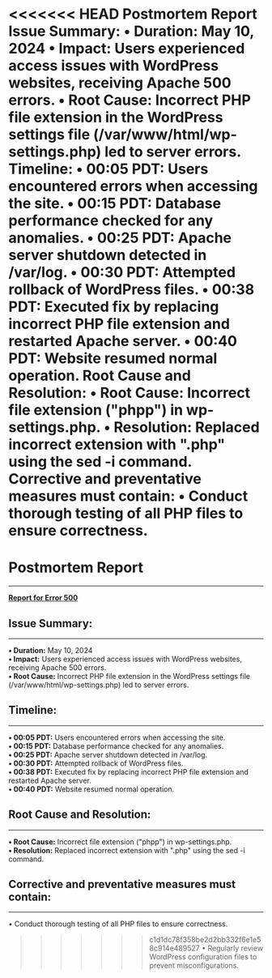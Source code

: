 <<<<<<< HEAD
Postmortem Report
Issue Summary:
•	Duration: May 10, 2024
•	Impact: Users experienced access issues with WordPress websites, receiving Apache 500 errors.
•	Root Cause: Incorrect PHP file extension in the WordPress settings file (/var/www/html/wp-settings.php) led to server errors.
Timeline:
•	00:05 PDT: Users encountered errors when accessing the site.
•	00:15 PDT: Database performance checked for any anomalies.
•	00:25 PDT: Apache server shutdown detected in /var/log.
•	00:30 PDT: Attempted rollback of WordPress files.
•	00:38 PDT: Executed fix by replacing incorrect PHP file extension and restarted Apache server.
•	00:40 PDT: Website resumed normal operation.
Root Cause and Resolution:
•	Root Cause: Incorrect file extension ("phpp") in wp-settings.php.
•	Resolution: Replaced incorrect extension with ".php" using the sed -i command.
Corrective and preventative measures must contain:
•	Conduct thorough testing of all PHP files to ensure correctness.
=======
# Postmortem Report
-------------------
**[Report for Error 500](https://github.com/ayaelsaid/alx-system_engineering-devops/tree/master/0x17-web_stack_debugging_3)**

## Issue Summary:
-----------------
**•	Duration:** May 10, 2024  
**•	Impact:** Users experienced access issues with WordPress websites, receiving Apache 500 errors.  
**•	Root Cause:** Incorrect PHP file extension in the WordPress settings file (/var/www/html/wp-settings.php) led to server errors.  
## Timeline:
-------------
**•	00:05 PDT:** Users encountered errors when accessing the site.  
**•	00:15 PDT:** Database performance checked for any anomalies.  
**•	00:25 PDT:** Apache server shutdown detected in /var/log.  
**•	00:30 PDT:** Attempted rollback of WordPress files.  
**•	00:38 PDT:** Executed fix by replacing incorrect PHP file extension and restarted Apache server.  
**•	00:40 PDT:** Website resumed normal operation.  
## Root Cause and Resolution:
------------------------------
**•	Root Cause:** Incorrect file extension ("phpp") in wp-settings.php.  
**•	Resolution:** Replaced incorrect extension with ".php" using the sed -i command.  
## Corrective and preventative measures must contain:
------------------------------------------------------
•	Conduct thorough testing of all PHP files to ensure correctness.  
>>>>>>> c1d1dc78f358be2d2bb332f6e1e58c914e489527
•	Regularly review WordPress configuration files to prevent misconfigurations.
